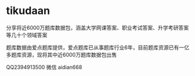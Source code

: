 # tikudaan
分享将近6000万题库数据包，涵盖大学网课答案、职业考试答案、升学考研答案等几十个领域答案

题库数据由爱点题库提供，爱点题库已从事题库行业6年，目前题库资源已有一亿多题库资源，现将其中近6000万题库数据包出售

QQ2394913500  微信  aidian668
